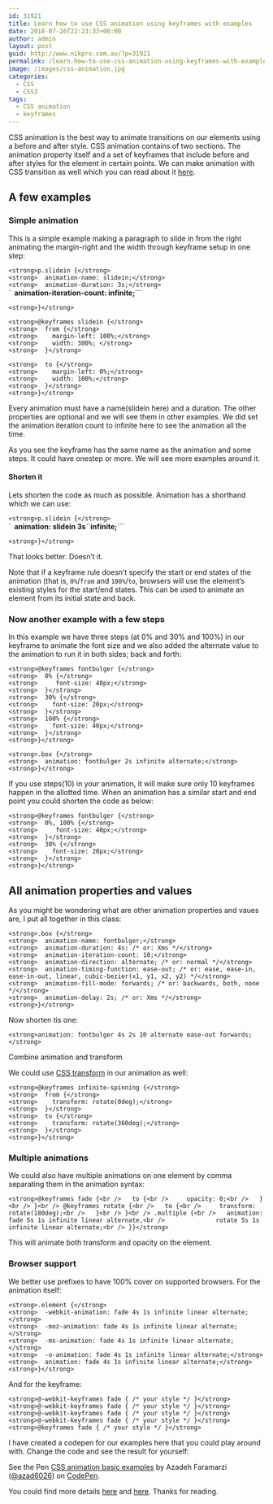 ```yaml
---
id: 31921
title: Learn how to use CSS animation using keyframes with examples
date: 2018-07-26T22:23:33+00:00
author: admin
layout: post
guid: http://www.nikpro.com.au/?p=31921
permalink: /learn-how-to-use-css-animation-using-keyframes-with-examples/
image: /images/css-animation.jpg
categories:
  - CSS
  - CSS3
tags:
  - CSS animation
  - keyframes
---
```

CSS animation is the best way to animate transitions on our elements using a before and after style. CSS animation contains of two sections. The animation property itself and a set of keyframes that include before and after styles for the element in certain points. We can make animation with CSS transition as well which you can read about it [here](http://www.nikpro.com.au/css-transitions-and-animations-explained-with-examples/).

## A few examples 

### Simple animation

This is a simple example making a paragraph to slide in from the right animating the margin-right and the width through keyframe setup in one step:

`<strong>p.slidein {</strong>`  
`<strong>  animation-name: slidein;</strong>`  
`<strong>  animation-duration: 3s;</strong>`  
`<strong>  animation-iteration-count: infinite;</strong>```

`<strong>}</strong>`

`<strong>@keyframes slidein {</strong>`  
`<strong>  from {</strong>`  
`<strong>    margin-left: 100%;</strong>`  
`<strong>    width: 300%; </strong>`  
`<strong>  }</strong>`

`<strong>  to {</strong>`  
`<strong>    margin-left: 0%;</strong>`  
`<strong>    width: 100%;</strong>`  
`<strong>  }</strong>`  
`<strong>}</strong>`

Every animation must have a name(slidein here) and a duration. The other properties are optional and we will see them in other examples. We did set the animation iteration count to infinite here to see the animation all the time.

As you see the keyframe has the same name as the animation and some steps. It could have onestep or more. We will see more examples around it.

#### Shorten it

Lets shorten the code as much as possible. Animation has a shorthand which we can use:

`<strong>p.slidein {</strong>`  
`<strong>  animation: slidein 3s</strong>``<strong>infinite;</strong>```

`<strong>}</strong>`

That looks better. Doesn&#8217;t it.

Note that if a keyframe rule doesn&#8217;t specify the start or end states of the animation (that is, `0%`/`from` and `100%`/`to`, browsers will use the element&#8217;s existing styles for the start/end states. This can be used to animate an element from its initial state and back.

### Now another example with a few steps

In this example we have three steps (at 0% and 30% and 100%) in our keyframe to animate the font size and we also added the alternate value to the animation to run it in both sides; back and forth:

`<strong>@keyframes fontbulger {</strong>`  
`<strong>  0% {</strong>`  
`<strong>     font-size: 40px;</strong>`  
`<strong>  }</strong>`  
`<strong>  30% {</strong>`  
`<strong>    font-size: 20px;</strong>`  
`<strong>  }</strong>`  
`<strong>  100% {</strong>`  
`<strong>    font-size: 40px;</strong>`  
`<strong>  }</strong>`  
`<strong>}</strong>`

`<strong>.box {</strong>`  
`<strong>  animation: fontbulger 2s infinite alternate;</strong>`  
`<strong>}</strong>`

If you use steps(10) in your animation, it will make sure only 10 keyframes happen in the allotted time. When an animation has a similar start and end point you could shorten the code as below:

`<strong>@keyframes fontbulger {</strong>`  
`<strong>  0%, 100% {</strong>`  
`<strong>     font-size: 40px;</strong>`  
`<strong>  }</strong>`  
`<strong>  30% {</strong>`  
`<strong>    font-size: 20px;</strong>`  
`<strong>  }</strong>`  
`<strong>}</strong>`

## All animation properties and values

As you might be wondering what are other animation properties and vaues are, I put all together in this class:

`<strong>.box {</strong>`  
`<strong>  animation-name: fontbulger;</strong>`  
`<strong>  animation-duration: 4s; /* or: Xms */</strong>`  
`<strong>  animation-iteration-count: 10;</strong>`  
`<strong>  animation-direction: alternate; /* or: normal */</strong>`  
`<strong>  animation-timing-function: ease-out; /* or: ease, ease-in, ease-in-out, linear, cubic-bezier(x1, y1, x2, y2) */</strong>`  
`<strong>  animation-fill-mode: forwards; /* or: backwards, both, none */</strong>`  
`<strong>  animation-delay: 2s; /* or: Xms */</strong>`  
`<strong>}</strong>`

Now shorten tis one:

`<strong>animation: fontbulger 4s 2s 10 alternate ease-out forwards;</strong>`

Combine animation and transform

We could use [CSS transform](http://www.nikpro.com.au/manipulate-elements-visually-with-css-transform-explained-with-examples/) in our animation as well:

`<strong>@keyframes infinite-spinning {</strong>`  
`<strong>  from {</strong>`  
`<strong>    transform: rotate(0deg);</strong>`  
`<strong>  }</strong>`  
`<strong>  to {</strong>`  
`<strong>    transform: rotate(360deg);</strong>`  
`<strong>  }</strong>`  
`<strong>}</strong>`

### Multiple animations

We could also have multiple animations on one element by comma separating them in the animation syntax:

`<strong>@keyframes fade {<br />
  to {<br />
    opacity: 0;<br />
  }<br />
}<br />
@keyframes rotate {<br />
  to {<br />
    transform: rotate(180deg);<br />
  }<br />
}<br />
.multiple {<br />
  animation: fade 5s 1s infinite linear alternate,<br />
             rotate 5s 1s infinite linear alternate;<br />
}}</strong>`

This will animate both transform and opacity on the element.

### Browser support 

We better use prefixes to have 100% cover on supported browsers. For the animation itself:

<p id="0d67" class="graf graf--pre graf-after--p">
  <code>&lt;strong>.element {&lt;/strong></code><br /> <code>&lt;strong>  -webkit-animation: fade 4s 1s infinite linear alternate;&lt;/strong></code><br /> <code>&lt;strong>  -moz-animation: fade 4s 1s infinite linear alternate;&lt;/strong></code><br /> <code>&lt;strong>  -ms-animation: fade 4s 1s infinite linear alternate;&lt;/strong></code><br /> <code>&lt;strong>  -o-animation: fade 4s 1s infinite linear alternate;&lt;/strong></code><br /> <code>&lt;strong>  animation: fade 4s 1s infinite linear alternate;&lt;/strong></code><br /> <code>&lt;strong>}&lt;/strong></code>
</p>

And for the keyframe:

`<strong>@-webkit-keyframes fade { /* your style */ }</strong>`  
`<strong>@-webkit-keyframes fade { /* your style */ }</strong>`  
`<strong>@-webkit-keyframes fade { /* your style */ }</strong>`  
`<strong>@-webkit-keyframes fade { /* your style */ }</strong>`  
`<strong>@keyframes fade { /* your style */ }</strong>`

I have created a codepen for our examples here that you could play around with. Change the code and see the result for yourself:

<p class="codepen" data-height="800" data-theme-id="0" data-slug-hash="NBvBzJ" data-default-tab="css,result" data-user="azad6026" data-pen-title="CSS animation basic examples">
  See the Pen <a href="https://codepen.io/azad6026/pen/NBvBzJ/">CSS animation basic examples</a> by Azadeh Faramarzi (<a href="https://codepen.io/azad6026">@azad6026</a>) on <a href="https://codepen.io">CodePen</a>.
</p>



You could find more details <a href="https://developer.mozilla.org/en-US/docs/Web/CSS/CSS_Animations/Using_CSS_animations" target="_blank" rel="noopener noreferrer">here</a> and <a href="https://codeburst.io/how-to-animate-using-css-27e04208ee8" target="_blank" rel="noopener noreferrer">here</a>. Thanks for reading.